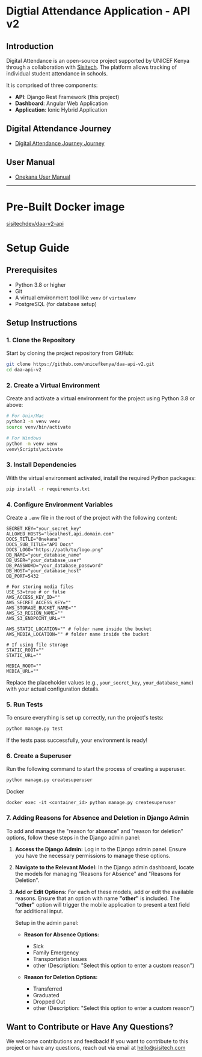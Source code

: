 # Digtial Attendance Application - API v2

## Introduction
Digital Attendance is an open-source project supported by UNICEF Kenya through a collaboration with [Sisitech](https://sisitech.com). The platform allows tracking of individual student attendance in schools.

It is comprised of three components:
- **API**: Django Rest Framework (this project)
- **Dashboard**: Angular Web Application 
- **Application**: Ionic Hybrid Application 

## Digital Attendance Journey
- [Digital Attendance Journey Journey](https://drive.google.com/file/d/17T3VT-howD86XOSYrExLVMXWiXTiXimD/view)

## User Manual
- [Onekana User Manual](https://sisitech.github.io/OnekanaDocs/)

---

# Pre-Built Docker image
[sisitechdev/daa-v2-api](https://hub.docker.com/r/sisitechdev/daa-v2-api)


# Setup Guide

## Prerequisites

- Python 3.8 or higher
- Git
- A virtual environment tool like `venv` or `virtualenv`
- PostgreSQL (for database setup)

## Setup Instructions

### 1. Clone the Repository

Start by cloning the project repository from GitHub:

```bash
git clone https://github.com/unicefkenya/daa-api-v2.git
cd daa-api-v2
```

### 2. Create a Virtual Environment

Create and activate a virtual environment for the project using Python 3.8 or above:

```bash
# For Unix/Mac
python3 -m venv venv
source venv/bin/activate

# For Windows
python -m venv venv
venv\Scripts\activate
```

### 3. Install Dependencies

With the virtual environment activated, install the required Python packages:

```bash
pip install -r requirements.txt
```

### 4. Configure Environment Variables

Create a `.env` file in the root of the project with the following content:

```env
SECRET_KEY="your_secret_key"
ALLOWED_HOSTS="localhost,api.domain.com"
DOCS_TITLE="Onekana"
DOCS_SUB_TITLE="API Docs"
DOCS_LOGO="https://path/to/logo.png"
DB_NAME="your_database_name"
DB_USER="your_database_user"
DB_PASSWORD="your_database_password"
DB_HOST="your_database_host"
DB_PORT=5432

# For storing media files
USE_S3=true # or false
AWS_ACCESS_KEY_ID=""
AWS_SECRET_ACCESS_KEY=""
AWS_STORAGE_BUCKET_NAME=""
AWS_S3_REGION_NAME=""
AWS_S3_ENDPOINT_URL=""

AWS_STATIC_LOCATION="" # folder name inside the bucket
AWS_MEDIA_LOCATION="" # folder name inside the bucket

# If using file storage
STATIC_ROOT=""
STATIC_URL=""

MEDIA_ROOT=""
MEDIA_URL=""
```

Replace the placeholder values (e.g., `your_secret_key`, `your_database_name`) with your actual configuration details.

### 5. Run Tests

To ensure everything is set up correctly, run the project's tests:

```bash
python manage.py test
```

If the tests pass successfully, your environment is ready!

### 6. Create a Superuser

Run the following command to start the process of creating a superuser.
```bash
python manage.py createsuperuser
```

Docker
```
docker exec -it <container_id> python manage.py createsuperuser
```


### 7. Adding Reasons for Absence and Deletion in Django Admin

To add and manage the "reason for absence" and "reason for deletion" options, follow these steps in the Django admin panel:

1. **Access the Django Admin:**
   Log in to the Django admin panel. Ensure you have the necessary permissions to manage these options.

2. **Navigate to the Relevant Model:**
   In the Django admin dashboard, locate the models for managing "Reasons for Absence" and "Reasons for Deletion".

3. **Add or Edit Options:**
   For each of these models, add or edit the available reasons. Ensure that an option with name **"other"** is included. The **"other"** option will trigger the mobile application to present a text field for additional input.

   Setup in the admin panel:
   - **Reason for Absence Options:**
     - Sick
     - Family Emergency
     - Transportation Issues
     - other (Description: "Select this option to enter a custom reason")

   - **Reason for Deletion Options:**
     - Transferred
     - Graduated
     - Dropped Out
     - other (Description: "Select this option to enter a custom reason")

##  Want to Contribute or Have Any Questions?
We welcome contributions and feedback! If you want to contribute to this project or have any questions, reach out via email at hello@sisitech.com


